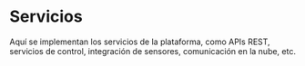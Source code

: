 # Servicios

Aquí se implementan los servicios de la plataforma, como APIs REST, servicios de control, integración de sensores, comunicación en la nube, etc.

